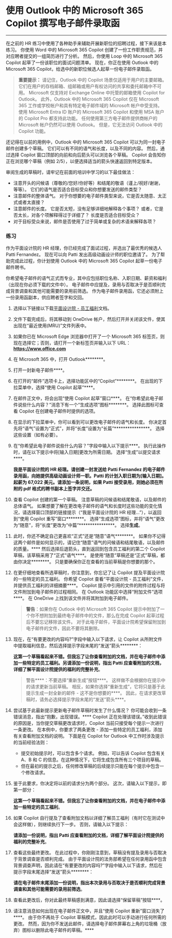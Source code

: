 # 使用 Outlook 中的 Microsoft 365 Copilot 撰写电子邮件录取函
---
在之前的 HR 练习中使用了各种助手来辅助开展新职位的招聘过程，接下来该是本练习。 你使用 Word 中的 Microsoft 365 Copilot 创建了一份工作职责规范，并对应聘者提交的一组简历进行了分析。 然后，你使用 Loop 中的 Microsoft 365 Copilot 起草了一份该职位的面试问题清单。 现在，你正在使用 Outlook 中的 Microsoft 365 Copilot，给选中的新职位候选人起草一份电子邮件录取函。

> **重要提示：** 请记住，Outlook 中的 Copilot 场景仅适用于用户的主要邮箱。 它们在用户的存档邮箱、组邮箱或用户有权访问的共享和委托邮箱中不可用。 Microsoft 仅支持对 Exchange Online 中托管的邮箱使用 Copilot for Outlook。 此外，Outlook 中的 Microsoft 365 Copilot 仅在 Microsoft 365 工作或学校帐户和具有特定电子邮件域的 Microsoft 帐户中受支持。 使用 Microsoft Entra ID 账户的 Microsoft 365 Copilot 和使用 MSA 账户的 Copilot Pro 都支持此功能。 任何使用第三方电子邮件提供商帐户的 Microsoft 帐户仍然可以使用 Outlook。 但是，它无法访问 Outlook 中的 Copilot 功能。

还记得在以前的用例中，Outlook 中的 Microsoft 365 Copilot 可以为同一封电子邮件创建多个草稿。 它们可以有不同的语气和长度，以及不同的内容。 然后，通过选择 Copilot 窗口顶部的向前和向后箭头可以浏览各个草稿。 Copilot 会告知你正在浏览哪个草稿（例如 2/5），以便选择适当的箭头快速返回到特定版本。

审阅生成的草稿时，请牢记在前面的培训中学习的以下最佳做法：

 -  注意开头的问候语（尊敬的/您好/你好等）和结尾的敬语（谨上/祝好/谢谢，等等）。 它们的语气是否适合目标受众和你想要发送的邮件类型？
 -  注意邮件的整体语气。 对于你想要的电子邮件类型来说，它是否太随意、太正式或者太直接？
 -  注意邮件的长度。 它是否太短，没有足够详细地解释各个事项？ 或者，它是否太长，对各个项解释得过于详细了？ 长度是否适合目标受众？
 -  对于目标受众来说，邮件是否使用了过于简单或复杂的术语来解释各项？

### 练习

作为平面设计院的 HR 经理，你已经完成了面试过程，并选出了最优秀的候选人 Patti Fernandez。 现在可以向 Patti 发出高级动画设计师的职位邀请了。 为了帮助完成此过程，你计划使用 Outlook 中的 Microsoft 365 Copilot 起草一份电子邮件聘书。

你希望电子邮件的语气正式而专业，其中应包括职位名称、入职日期、薪资和福利（出现在你必须下载的文件中）。 电子邮件中应提及，录用与否取决于是否顺利完成背景调查和其他可能需要的录用前筛选。 作为电子邮件录用函，它还必须附上一份录用函副本，供应聘者签字和交回。

1.  选择以下链接以下载[平面设计院 - 员工福利](https://go.microsoft.com/fwlink/?linkid=2268825)文档。
2.  文件下载完成后，将其移动到 OneDrive 帐户，然后打开并关闭该文件，使其出现在“最近使用(MRU)”文件列表中。
3.  如果你已在 Microsoft Edge 浏览器中打开了一个 Microsoft 365 标签页，则现在选择它；否则，请打开一个新标签页并输入以下 URL：**https://www.office.com**
4.  在 Microsoft 365 中，打开 Outlook********。
5.  打开一封新电子邮件****。
6.  在打开的“邮件”选项卡上，选择功能区中的“Copilot”********。 在出现的下拉菜单中，选择“使用 Copilot 起草”****。
7.  在邮件正文中，将会出现“使用 Copilot 起草”窗口****。 在“你希望此电子邮件说些什么内容？”消息下有一个“生成选项”图标********。 选择此图标可查看 Copilot 在创建电子邮件时提供的选项。
8.  在显示的下拉菜单中，你可以看到可以更改电子邮件的语气和长度。 你决定首先将“语气”设置为“正式”，并将“长度”设置为“长篇”****************。 选择这些设置（如有必要）。
9.  在“你希望此电子邮件说些什么内容？”字段中输入以下提示****。 执行此操作时，请在以下提示中将\[输入日期\]更改为所需日期。 选择“生成”以提交请求****。
    
    **我是平面设计院的 HR 经理。请创建一封发送给 Patti Fernandez 的电子邮件录用函，向她提供高级动画设计师一职。Patti 的计划入职日期为\[输入日期\]。起薪为 67,022 美元。请添加一条说明，如果 Patti 接受录用，则她必须在所附的 pdf 格式的聘书副本上签字并交还。**
10. 查看 Copilot 创建的第一个草稿。 注意草稿的问候语和结尾敬语，以及邮件的总体语气。 如果想要了解在更改电子邮件的语气和长度时这些功能的变化情况，请选择窗口顶部的链接提示（“我是平面设计院的 HR 经理...”），以返回到“使用 Copilot 重写”窗口********。 选择“生成选项”图标，并将“语气”更改为“随意”，将“长度”更改为“中篇”****************。 选择**生成**。
11. 此时，你还不确定自己更喜欢“正式”还是“随意”语气********。 如果你不记得这两个邮件是如何显示的，请记住“随意”语气的问候语和结尾敬语，以及邮件的质量。**** 然后选择后退箭头，直到返回到包含员工福利的第二个 Copilot 草稿，该草稿采用了“正式”语气****。 是使用“随意”草稿还是“正式”草稿，都由你决定********。 只是要确保你正在查看的当前草稿是你想要的那个。
12. 在更仔细地查看所选草稿时，你注意到，你忘记了让 Copilot 提及平面设计院的一些特定的员工福利。 你希望 Copilot 查看“平面设计院 - 员工福利”文件，并提供员工福利的详细摘要****。 Copilot 提示中引用的文件的附件过程与将文件附加到电子邮件的过程相同。 在 Outlook 功能区中选择“附加文件”选项****。 在 OneDrive 上找到该文件并将其附加到电子邮件。

    > **警告**：如果你在 Outlook 中的 Microsoft 365 Copilot 提示中附加了一个你不想附加到最终电子邮件中的文件，那么在完成 Copilot 起草过程后不要忘记移除该文件。 对于此电子邮件，平面设计院希望保留附加到电子邮件的文件，因此不要将其删除。
    
14. 现在，在“有要更改的内容吗?”字段中输入以下请求，让 Copilot 从所附文件中提取福利信息，然后选择提示字段末尾的“发送”箭头********：
    
    **这第一个草稿看起来不错。但我忘了让你查看附加的文档，并在电子邮件中添加一些特定的员工福利。另请添加一份说明，指出 Patti 应查看附加的文档，详细了解平面设计院提供的福利的完整补充**。
    
    > 警告****：不要选择“重新生成”按钮****。 这样做不会根据你在提示中的请求更新当前草稿。 相反，如果你选择“重新生成”，它将只是基于此提示生成一封全新的邮件 - 这不是你想要的****。 因此，在请求更改草稿时，请务必选择提示字段末尾的“发送”箭头****。
14. 尝试基于此最新提示更新电子邮件草稿时发生了什么情况？ 你可能会收到一条错误消息，指出“抱歉，出现错误。**** Copilot 正在处理该错误。”收到此错误的原因是，当你提交草稿更改请求时，Copilot 当前只接受每个提示一次进行一条更改。 在本例中，你要求了两条更改 - 添加一些特定的员工福利，添加有关查看附加文档的说明。 下面是在 Copilot for Outlook 中工作时涉及提示的当前经验法则：
     -  提交初始提示时，可以包含多个请求。 例如，可以告诉 Copilot 包含有关 A、B 和 C 的信息。在这种情况下，它将生成包含所有三个项目的草稿。
     -  但在最初的提示之后，任何修改草稿的后续提示只能在每个提示中包含一个修改请求。
15. 鉴于此要求，你决定将以前的请求分为两个部分。 这次，请输入以下提示，即第一部分：
    
    **这第一个草稿看起来不错。但我忘了让你查看附加的文档，并在电子邮件中添加一些特定的员工福利**。
16. 如果 Copilot 自行提及了查看附加文档以详细了解员工福利（有时它在测试中会这样做），则继续执行下一步。 否则，请输入以下提示：
    
    **请添加一份说明，指出 Patti 应查看附加的文档，详细了解平面设计院提供的福利的完整补充**。
17. 查看这些最终更改。 在此过程中，你刚刚注意到，草稿没有提及录用与否取决于背景调查是否顺利完成。 由于平面设计院的法务部希望在任何录用函中包含背景调查声明，因此请在“有要更改的内容吗?”字段中输入以下请求，然后在提示字段末尾选择“发送”箭头********：
    
    **请在电子邮件末尾添加一份说明，指出本次录用与否取决于是否顺利完成背景调查和其他可能需要的录用前筛选**。
18. 查看此更改后，你对此最终草稿感到满意，因此请选择“保留草稿”按钮****。<br>
19. 请注意消息如何出现在电子邮件正文中，并且“使用 Copilot 重新”窗口消失了****。 由于你不再处于 Copilot 草稿模式，因此此时可以手动进行任何所需的更改。 然而，因为你不发送此邮件，请选择电子邮件屏幕右上角的垃圾桶（放弃）图标以删除此电子邮件的草稿。****
